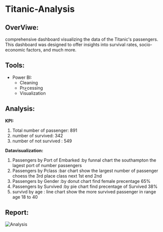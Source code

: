 # Titanic-Analysis

## OverViwe:
  comprehensive dashboard visualizing the data of the Titanic's passengers. 
  This dashboard was designed to offer insights into survival rates, socio-economic factors, and much more.

## Tools:
  - Power BI:
      * Cleaning
      * Prخcessing
      * Visualization
## Analysis:
**KPI:**
1. Total number of passenger: 891
2. number of survived: 342
3. number of not survived : 549

**Datavisualization:**
1. Passengers by Port of  Embarked :by funnal chart the southampton the lagest port of number passengers
2. Passengers by Pclass :bar chart show the largest number of passenger choess the 3rd place class next 1st end 2nd
3. Passengers by Gender :by donut chart find female precentage 65%
4. Passengers by Survived :by pie chart find  precentage of Survived   38%
5. survivd by age : line chart show the more survived passenger in range age 18 to 40
## Report:
![Analysis](https://github.com/fatma-ahme/Titanic-passengers-Power-BI/blob/main/DashBoard.PNG)
  
  
    
